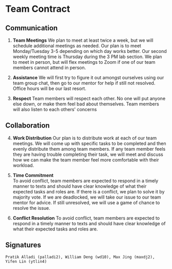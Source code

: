 # Team Contract

## Communication
1. **Team Meetings** 
	We plan to meet at least twice a week, but we will schedule additional meetings as needed. Our plan is to meet Monday/Tuesday 3-5 depending on which day works better. Our second weekly meeting time is Thursday during the 3 PM lab section. We plan to meet in person, but will flex meetings to Zoom if one of our team members cannot attend in person. 

2. **Assistance** 
	We will first try to figure it out amongst ourselves using our team group chat, then go to our mentor for help if still not resolved. Office hours will be our last resort. 

3. **Respect** 
	Team members will respect each other. No one will put anyone else down, or make them feel bad about themselves. Team members will also listen to each others' concerns 

## Collaboration

4. **Work Distribution** 
	Our plan is to distribute work at each of our team meetings. We will come up with specific tasks to be completed and then evenly distribute them among team members. If any team member feels they are having trouble completing their task, we will meet and discuss how we can make the team member feel more comfortable with their workload.

5. **Time Commitment**  
	To avoid conflict, team members are expected to respond in a timely manner to texts and should have clear knowledge of what their expected tasks and roles are. If there is a conflict, we plan to solve it by majority vote. If we are deadlocked, we will take our issue to our team mentor for advice. If still unresolved, we will use a game of chance to resolve the issue.

6. **Conflict Resolution** 
	To avoid conflict, team members are expected to respond in a timely manner to texts and should have clear knowledge of what their expected tasks and roles are. 

## Signatures

	Pratik Alladi (palladi2), William Deng (wd10), Max Jing (maxdj2), Yifen Lin (ytlin4)